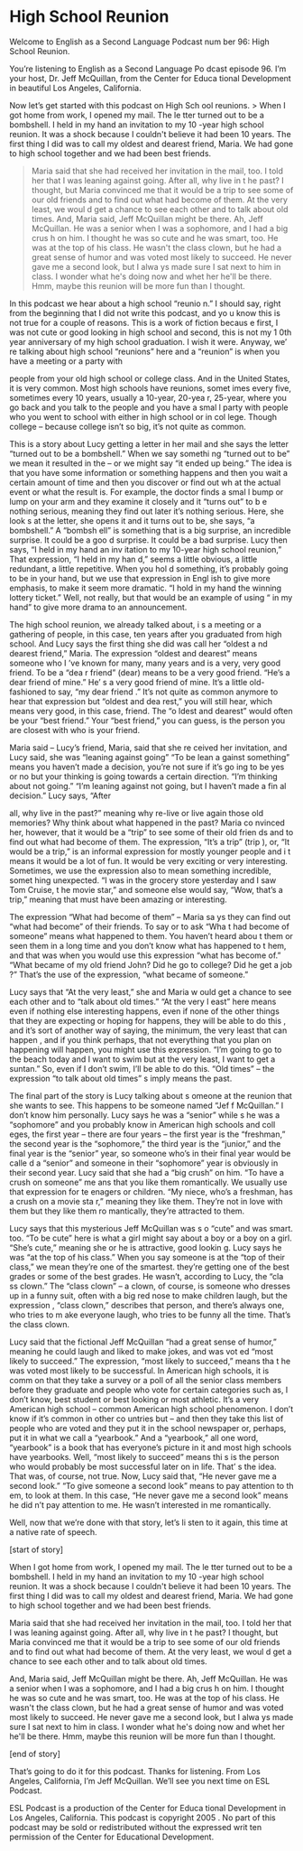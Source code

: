 # High School Reunion

Welcome to English as a Second Language Podcast num ber 96: High School Reunion.

You’re listening to English as a Second Language Po dcast episode 96. I’m your host, Dr. Jeff McQuillan, from the Center for Educa tional Development in beautiful Los Angeles, California.

Now let’s get started with this podcast on High Sch ool reunions. > When I got home from work, I opened my mail. The le tter turned out to be a bombshell. I held in my hand an invitation to my 10 -year high school reunion. It was a shock because I couldn't believe it had been 10 years. The first thing I did was to call my oldest and dearest friend, Maria. We  had gone to high school together and we had been best friends.
> Maria said that she had received her invitation in the mail, too. I told her that I was leaning against going. After all, why live in t he past? I thought, but Maria convinced me that it would be a trip to see some of  our old friends and to find out what had become of them. At the very least, we woul d get a chance to see each other and to talk about old times.
> And, Maria said, Jeff McQuillan might be there. Ah,  Jeff McQuillan. He was a senior when I was a sophomore, and I had a big crus h on him. I thought he was so cute and he was smart, too. He was at the top of  his class. He wasn't the class clown, but he had a great sense of humor and was voted most likely to succeed. He never gave me a second look, but I alwa ys made sure I sat next to him in class. I wonder what he's doing now and whet her he'll be there. Hmm, maybe this reunion will be more fun than I thought.

In this podcast we hear about a high school “reunio n.” I should say, right from the beginning that I did not write this podcast, and yo u know this is not true for a couple of reasons. This is a work of fiction becaus e first, I was not cute or good looking in high school and second, this is not my 1 0th year anniversary of my high school graduation. I wish it were. Anyway, we’ re talking about high school “reunions” here and a “reunion” is when you have a meeting or a party with

people from your old high school or college class. And in the United States, it is very common. Most high schools have reunions, somet imes every five, sometimes every 10 years, usually a 10-year, 20-yea r, 25-year, where you go back and you talk to the people and you have a smal l party with people who you went to school with either in high school or in col lege. Though college – because college isn’t so big, it’s not quite as common.

This is a story about Lucy getting a letter in her mail and she says the letter “turned out to be a bombshell.” When we say somethi ng “turned out to be” we mean it resulted in the – or we might say “it ended  up being.” The idea is that you have some information or something happens and then  you wait a certain amount of time and then you discover or find out wh at the actual event or what the result is. For example, the doctor finds a smal l bump or lump on your arm and they examine it closely and it “turns out” to b e nothing serious, meaning they find out later it’s nothing serious. Here, she look s at the letter, she opens it and it turns out to be, she says, “a bombshell.” A “bombsh ell” is something that is a big surprise, an incredible surprise. It could be a goo d surprise. It could be a bad surprise. Lucy then says, “I held in my hand an inv itation to my 10-year high school reunion,” That expression, “I held in my han d,” seems a little obvious, a little redundant, a little repetitive. When you hol d something, it’s probably going to be in your hand, but we use that expression in Engl ish to give more emphasis, to make it seem more dramatic. “I hold in my hand the winning lottery ticket.” Well, not really, but that would be an example of using “ in my hand” to give more drama to an announcement.

The high school reunion, we already talked about, i s a meeting or a gathering of people, in this case, ten years after you graduated  from high school. And Lucy says the first thing she did was call her “oldest a nd dearest friend,” Maria. The expression “oldest and dearest” means someone who I ’ve known for many, many years and is a very, very good friend. To be a “dea r friend” (dear) means to be a very good friend. “He’s a dear friend of mine.” He’ s a very good friend of mine. It’s a little old-fashioned to say, “my dear friend .” It’s not quite as common anymore to hear that expression but “oldest and dea rest,” you will still hear, which means very good, in this case, friend. The “o ldest and dearest” would often be your “best friend.” Your “best friend,” you can guess, is the person you are closest with who is your friend.

Maria said – Lucy’s friend, Maria, said that she re ceived her invitation, and Lucy said, she was “leaning against going” “To be lean a gainst something” means you haven’t made a decision, you’re not sure if it’s go ing to be yes or no but your thinking is going towards a certain direction. “I’m  thinking about not going.” “I’m leaning against not going, but I haven’t made a fin al decision.” Lucy says, “After

all, why live in the past?” meaning why re-live or live again those old memories? Why think about what happened in the past? Maria co nvinced her, however, that it would be a “trip” to see some of their old frien ds and to find out what had become of them. The expression, “It’s a trip” (trip ), or, “It would be a trip,” is an informal expression for mostly younger people and i t means it would be a lot of fun. It would be very exciting or very interesting.  Sometimes, we use the expression also to mean something incredible, somet hing unexpected. “I was in the grocery store yesterday and I saw Tom Cruise, t he movie star,” and someone else would say, “Wow, that’s a trip,” meaning that must have been amazing or interesting.

The expression “What had become of them” – Maria sa ys they can find out “what had become” of their friends. To say or to ask “Wha t had become of someone” means what happened to them. You haven’t heard abou t them or seen them in a long time and you don’t know what has happened to t hem, and that was when you would use this expression “what has become of.”  “What became of my old friend John? Did he go to college? Did he get a job ?” That’s the use of the expression, “what became of someone.”

Lucy says that “At the very least,” she and Maria w ould get a chance to see each other and to “talk about old times.” “At the very l east” here means even if nothing else interesting happens, even if none of the other  things that they are expecting or hoping for happens, they will be able to do this , and it’s sort of another way of saying, the minimum, the very least that can happen , and if you think perhaps, that not everything that you plan on happening will  happen, you might use this expression. “I’m going to go to the beach today and  I want to swim but at the very least, I want to get a suntan.” So, even if I don’t  swim, I’ll be able to do this. “Old times” – the expression “to talk about old times” s imply means the past.

The final part of the story is Lucy talking about s omeone at the reunion that she wants to see. This happens to be someone named “Jef f McQuillan.” I don’t know him personally. Lucy says he was a “senior” while s he was a “sophomore” and you probably know in American high schools and coll eges, the first year – there are four years – the first year is the “freshman,” the second year is the “sophomore,” the third year is the “junior,” and the final year is the “senior” year, so someone who’s in their final year would be calle d a “senior” and someone in their “sophomore” year is obviously in their second  year. Lucy said that she had a “big crush” on him. “To have a crush on someone” me ans that you like them romantically. We usually use that expression for te enagers or children. “My niece, who’s a freshman, has a crush on a movie sta r,” meaning they like them. They’re not in love with them but they like them ro mantically, they’re attracted to them.

 Lucy says that this mysterious Jeff McQuillan was s o “cute” and was smart. too. “To be cute” here is what a girl might say about a boy or a boy on a girl. “She’s cute,” meaning she or he is attractive, good lookin g. Lucy says he was “at the top of his class.” When you say someone is at the “top of their class,” we mean they’re one of the smartest. they’re getting one of  the best grades or some of the best grades. He wasn’t, according to Lucy, the “cla ss clown.” The “class clown” – a clown, of course, is someone who dresses up in a funny suit, often with a big red nose to make children laugh, but the expression , “class clown,” describes that person, and there’s always one, who tries to m ake everyone laugh, who tries to be funny all the time. That’s the class clown.

Lucy said that the fictional Jeff McQuillan “had a great sense of humor,” meaning he could laugh and liked to make jokes, and was vot ed “most likely to succeed.” The expression, “most likely to succeed,” means tha t he was voted most likely to be successful. In American high schools, it is comm on that they take a survey or a poll of all the senior class members before they graduate and people who vote for certain categories such as, I don’t know, best student or best looking or most athletic. It’s a very American high school – common  American high school phenomenon. I don’t know if it’s common in other co untries but – and then they take this list of people who are voted and they put  it in the school newspaper or, perhaps, put it in what we call a “yearbook.” And a  “yearbook,” all one word, “yearbook” is a book that has everyone’s picture in  it and most high schools have yearbooks. Well, “most likely to succeed” means thi s is the person who would probably be most successful later on in life. That’ s the idea. That was, of course, not true. Now, Lucy said that, “He never gave me a second look.” “To give someone a second look” means to pay attention to th em, to look at them. In this case, “He never gave me a second look” means he did n’t pay attention to me. He wasn’t interested in me romantically.

Well, now that we’re done with that story, let’s li sten to it again, this time at a native rate of speech.

[start of story]

When I got home from work, I opened my mail. The le tter turned out to be a bombshell. I held in my hand an invitation to my 10 -year high school reunion. It was a shock because I couldn't believe it had been 10 years. The first thing I did was to call my oldest and dearest friend, Maria. We  had gone to high school together and we had been best friends.

Maria said that she had received her invitation in the mail, too. I told her that I was leaning against going. After all, why live in t he past? I thought, but Maria convinced me that it would be a trip to see some of  our old friends and to find out what had become of them. At the very least, we woul d get a chance to see each other and to talk about old times.

And, Maria said, Jeff McQuillan might be there. Ah,  Jeff McQuillan. He was a senior when I was a sophomore, and I had a big crus h on him. I thought he was so cute and he was smart, too. He was at the top of  his class. He wasn't the class clown, but he had a great sense of humor and was voted most likely to succeed. He never gave me a second look, but I alwa ys made sure I sat next to him in class. I wonder what he's doing now and whet her he'll be there. Hmm, maybe this reunion will be more fun than I thought.

[end of story]

That’s going to do it for this podcast. Thanks for listening. From Los Angeles, California, I’m Jeff McQuillan. We’ll see you next time on ESL Podcast.

ESL Podcast is a production of the Center for Educa tional Development in Los Angeles, California. This podcast is copyright 2005 . No part of this podcast may be sold or redistributed without the expressed writ ten permission of the Center for Educational Development.

